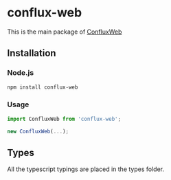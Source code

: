 # conflux-web

This is the main package of [ConfluxWeb][repo]

## Installation

### Node.js

```bash
npm install conflux-web
```

### Usage

```js 
import ConfluxWeb from 'conflux-web';

new ConfluxWeb(...);
```

## Types 

All the typescript typings are placed in the types folder. 

[repo]: https://github.com/Conflux-Chain/ConfluxWeb
